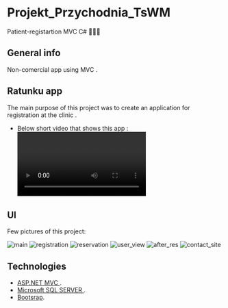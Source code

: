 # Projekt_Przychodnia_TsWM
Patient-registartion MVC C# 👨‍⚕️💉

## General info
Non-comercial app using MVC . 

## Ratunku app
The main purpose of this project was to create an application for registration at the clinic .
* Below short video that shows this app :\
![Presentation](https://user-images.githubusercontent.com/98978049/153300253-27146a77-94d2-4845-878f-37dd0aa4207d.mp4)

## UI
Few pictures of this project: 

![main](https://user-images.githubusercontent.com/98978049/158968610-62b5c577-e2b1-4815-b93b-bd1f55c19f4c.png)
![registration](https://user-images.githubusercontent.com/98978049/158970028-cb564120-e24c-41a3-ab0a-a6d1f23c262a.png)
![reservation](https://user-images.githubusercontent.com/98978049/158968952-f7d7f589-e0a9-4497-8acb-d570e22ef1a6.png)
![user_view](https://user-images.githubusercontent.com/98978049/158969102-c63f81d7-abf8-42b0-8c7d-dd73ab0d76bb.png)
![after_res](https://user-images.githubusercontent.com/98978049/158969142-59343271-a067-44fe-b8f4-d93acada475c.png)
![contact_site](https://user-images.githubusercontent.com/98978049/158969234-8c956c20-295b-42bc-bb29-bcd89e9df2e8.png)


## Technologies
* [ASP.NET MVC ](https://docs.microsoft.com/pl-pl/aspnet/mvc/overview/getting-started/introduction/getting-started).
* [Microsoft SQL SERVER ](https://www.microsoft.com/pl-pl/sql-server/sql-server-downloads).
* [Bootsrap](https://getbootstrap.com).
